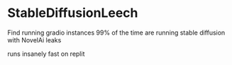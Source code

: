 # StableDiffusionLeech
Find running gradio instances 99% of the time are running stable diffusion with NovelAi leaks

runs insanely fast on replit
